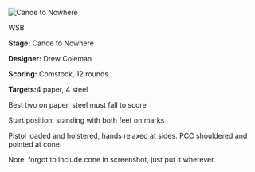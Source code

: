 ![Canoe to Nowhere](https://github.com/bagellord/USPSA-Stages/blob/master/11-15%20rounds/Canoe%20to%20Nowhere%20-%2012%20Rounds%20-%20Comstock/Canoe%20to%20Nowhere.png)

WSB

<b>Stage:</b> Canoe to Nowhere

<b>Designer:</b> Drew Coleman

<b>Scoring:</b> Comstock, 12 rounds

<b>Targets:</b>4 paper, 4 steel

Best two on paper, steel must fall to score

Start position: standing with both feet on marks

Pistol loaded and holstered, hands relaxed at sides. PCC shouldered and pointed at cone.


Note: forgot to include cone in screenshot, just put it wherever.

